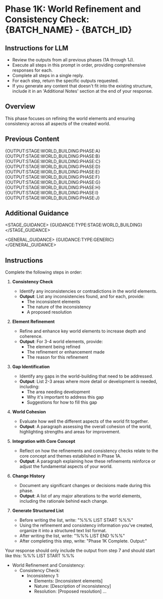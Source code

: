# Phase 1K: World Refinement and Consistency Check: {BATCH_NAME} - {BATCH_ID}

## Instructions for LLM

- Review the outputs from all previous phases (1A through 1J).
- Execute all steps in this prompt in order, providing comprehensive responses for each.
- Complete all steps in a single reply.
- For each step, return the specific outputs requested.
- If you generate any content that doesn't fit into the existing structure, include it in an 'Additional Notes' section at the end of your response.

## Overview

This phase focuses on refining the world elements and ensuring consistency across all aspects of the created world.

## Previous Content

<CONTENT>
{OUTPUT:STAGE:WORLD_BUILDING:PHASE:A}
{OUTPUT:STAGE:WORLD_BUILDING:PHASE:B}
{OUTPUT:STAGE:WORLD_BUILDING:PHASE:C}
{OUTPUT:STAGE:WORLD_BUILDING:PHASE:D}
{OUTPUT:STAGE:WORLD_BUILDING:PHASE:E}
{OUTPUT:STAGE:WORLD_BUILDING:PHASE:F}
{OUTPUT:STAGE:WORLD_BUILDING:PHASE:G}
{OUTPUT:STAGE:WORLD_BUILDING:PHASE:H}
{OUTPUT:STAGE:WORLD_BUILDING:PHASE:I}
{OUTPUT:STAGE:WORLD_BUILDING:PHASE:J}
</CONTENT>

## Additional Guidance

<STAGE_GUIDANCE>
{GUIDANCE:TYPE:STAGE:WORLD_BUILDING}
</STAGE_GUIDANCE>

<GENERAL_GUIDANCE>
{GUIDANCE:TYPE:GENERIC}
</GENERAL_GUIDANCE>

## Instructions

Complete the following steps in order:

1. **Consistency Check**
   - Identify any inconsistencies or contradictions in the world elements.
   - **Output**: List any inconsistencies found, and for each, provide:
     - The inconsistent elements
     - The nature of the inconsistency
     - A proposed resolution

2. **Element Refinement**
   - Refine and enhance key world elements to increase depth and coherence.
   - **Output**: For 3-4 world elements, provide:
     - The element being refined
     - The refinement or enhancement made
     - The reason for this refinement

3. **Gap Identification**
   - Identify any gaps in the world-building that need to be addressed.
   - **Output**: List 2-3 areas where more detail or development is needed, including:
     - The area needing development
     - Why it's important to address this gap
     - Suggestions for how to fill this gap

4. **World Cohesion**
   - Evaluate how well the different aspects of the world fit together.
   - **Output**: A paragraph assessing the overall cohesion of the world, highlighting strengths and areas for improvement.

5. **Integration with Core Concept**
   - Reflect on how the refinements and consistency checks relate to the core concept and themes established in Phase 1A.
   - **Output**: A paragraph explaining how these refinements reinforce or adjust the fundamental aspects of your world.

6. **Change History**
   - Document any significant changes or decisions made during this phase.
   - **Output**: A list of any major alterations to the world elements, including the rationale behind each change.

7. **Generate Structured List**
   - Before writing the list, write: "%%% LIST START %%%"
   - Using the refinement and consistency information you've created, organize it into a structured text list format.
   - After writing the list, write: "%%% LIST END %%%"
   - After completing this step, write: "Phase 1K Complete. Output:"

Your response should only include the output from step 7 and should start like this:
%%% LIST START %%%

- World Refinement and Consistency:
  - Consistency Check:
    - Inconsistency 1:
      - Elements: [Inconsistent elements]
      - Nature: [Description of inconsistency]
      - Resolution: [Proposed resolution]
    ...
